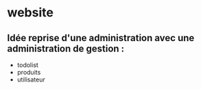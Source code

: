 # website

## Idée reprise d'une administration avec une administration de gestion :
- todolist
- produits
- utilisateur